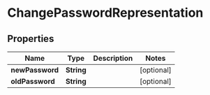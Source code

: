 # ChangePasswordRepresentation

## Properties
Name | Type | Description | Notes
------------ | ------------- | ------------- | -------------
**newPassword** | **String** |  |  [optional]
**oldPassword** | **String** |  |  [optional]

